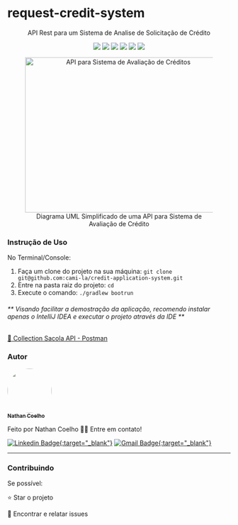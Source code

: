 <h1>request-credit-system</h1>
<p align="center">API Rest para um Sistema de Analise de Solicitação de Crédito</p>
<p align="center">
     <a alt="Java">
        <img src="https://img.shields.io/badge/Java-v17-blue.svg" />
    </a>
    <a alt="Kotlin">
        <img src="https://img.shields.io/badge/Kotlin-v1.7.22-purple.svg" />
    </a>
    <a alt="Spring Boot">
        <img src="https://img.shields.io/badge/Spring%20Boot-v3.0.3-brightgreen.svg" />
    </a>
    <a alt="Gradle">
        <img src="https://img.shields.io/badge/Gradle-v7.6-lightgreen.svg" />
    </a>
    <a alt="H2 ">
        <img src="https://img.shields.io/badge/H2-v2.1.214-darkblue.svg" />
    </a>
    <a alt="Flyway">
        <img src="https://img.shields.io/badge/Flyway-v9.5.1-red.svg">
    </a>
</p>


<figure>
<p align="center">
  <img src="https://i.imgur.com/7phya16.png" height="350" width="450" alt="API para Sistema de Avaliação de Créditos"/><br>
  Diagrama UML Simplificado de uma API para Sistema de Avaliação de Crédito
</p>
</figure>

<h3>Instrução de Uso</h3>
<p>No Terminal/Console:</p>
<ol>
	<li>Faça um clone do projeto na sua máquina: <code>git clone git@github.com:cami-la/credit-application-system.git</code></li>
	<li>Entre na pasta raiz do projeto: <code>cd </code></li> 
	<li>Execute o comando: <code>./gradlew bootrun</code></li>
</ol>
<h6>** Visando facilitar a demostração da aplicação, recomendo instalar apenas o IntelliJ IDEA e executar o projeto através da IDE **</h6>


<a href="https://drive.google.com/file/d/1wxwioDHS1sKFPq4G7b24tVZb-XMnoj-l/view?usp=share_link"> 🚀 Collection Sacola API - Postman</a><br>


<h3>Autor</h3>

<a href="https://www.linkedin.com/in/nathan-ccoelho/" target="_blank">
 <img style="border-radius: 50%;" src="https://cdn.discordapp.com/attachments/1186811548925169805/1205634607274532884/eu.jpg?ex=65d915b9&is=65c6a0b9&hm=61f813900d14476a36c34df1ee0fedd4b31e2ad6719c9550ff7f3674e865c341&" width="100px;" alt=""/>
 <br />
 <sub><b>Nathan Coelho</b></sub></a> <a href="https://twitter.com/nathanccoelho" target="_blank" title="Instagram"></a>

Feito por Nathan Coelho 👋🏽 Entre em contato!

[![Linkedin Badge{:target="_blank"}](https://img.shields.io/badge/-NathanCoelho-blue?style=flat-square&logo=Linkedin&logoColor=white&link=https://www.linkedin.com/in/nathan-ccoelho/)](https://www.linkedin.com/in/nathan-ccoelho/)
[![Gmail Badge{:target="_blank"}](https://img.shields.io/badge/-nathancoelho.job@gmail.com-c14438?style=flat-square&logo=Gmail&logoColor=white&link=mailto:nathancoelho.job@gmail.com)](mailto:nathancoelho.job@gmail.com)
<hr>
<h3>Contribuindo</h3>


Se possível:

⭐️ Star o projeto

🐛 Encontrar e relatar issues

